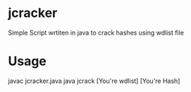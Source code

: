 # jcracker   
Simple Script wrtiten in java to crack hashes using wdlist file


# Usage 
<p>
javac jcracker.java   
java jcrack [You're wdlist] [You're Hash]
</p>
